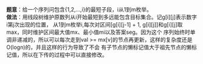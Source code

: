 **题意**：给一个序列问包含{1,2,...,i}的最短子段，i从1到m枚举。
<br>
**做法**：用线段树维护原数列从i开始最短到多远能包含目标集合。记g[i][j]表示数字i第j次出现的位置，
从1到m枚举i,每次对区间[g[i][j-1] + 1, g[i][j]]和g[i][j]取max，同时维护区间最大值mx、最小值mi以及答案seg。因为这个
序列始终时单调非递减的，所以可以每次走到val >= mx[v]的节点再更新，这样的复杂度还是O(logn)的，并且这样的行为导致了不会
有子节点的懒标记值大于祖先节点的懒标记值，所以在下传的过程中可以直接修改。
